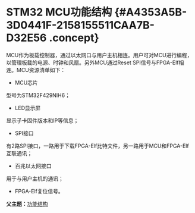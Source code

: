 # STM32 MCU功能结构 {#A4353A5B-3D0441F-2158155511CAA7B-D32E56 .concept}

MCU作为板载控制器，通过以太网口与用户主机相连。用户可对MCU进行编程，以管理板载的电源、时钟和风扇。另外MCU通过Reset SPI信号与FPGA-Elf相连。MCU资源清单如下：

-   MCU芯片

型号为STM32F429NIH6；

-   LED显示屏

显示子卡固件版本和IP等信息；

-   SPI接口

有2路SPI接口，一路用于下载FPGA-Elf比特文件，另一路用于MCU和FPGA-Elf互联通讯；

-   百兆以太网接口

用于与用户主机的通讯；

-   FPGA-Elf复位信号。

**父主题：**[功能结构](../concepts/EpicElfug_功能结构.md)


